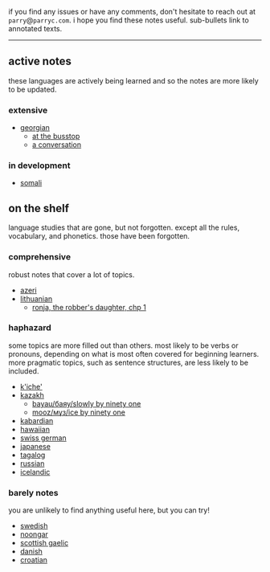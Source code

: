 

if you find any issues or have any comments, don't hesitate to reach out at `parry`@`parryc.com`. i hope you find these notes useful.
sub-bullets link to annotated texts.

----

## active notes

these languages are actively being learned and so the notes are more likely to be updated.

### extensive

* [georgian](/language/georgian)
    * [at the busstop](/language/texts/georgian/dialogue_-_at_the_busstop)
    * [a conversation](/language/texts/georgian/dialogue_-_a_conversation)

### in development

* [somali](/language/somali)


## on the shelf

language studies that are gone, but not forgotten. except all the rules, vocabulary, and phonetics. those have been forgotten.

### comprehensive

robust notes that cover a lot of topics.

* [azeri](/language/azeri)
* [lithuanian](/language/lithuanian)
    * [ronja, the robber's daughter, chp 1](/language/texts/lithuanian/ronja_chapter_1)

### haphazard

some topics are more filled out than others. most likely to be verbs or pronouns, depending on what is most often covered for beginning learners. more pragmatic topics, such as sentence structures, are less likely to be included.

* [k'iche'](/language/k&apos;iche&apos;)
* [kazakh](/language/kazakh)
    * [bayau/баяу/slowly by ninety one](/language/texts/kazakh/bayau)
    * [mooz/мұз/ice by ninety one](/language/texts/kazakh/mooz)
* [kabardian](/language/kabardian)
* [hawaiian](/language/hawaiian)
* [swiss german](/language/swiss-german)
* [japanese](/language/japanese)
* [tagalog](/language/tagalog)
* [russian](/language/russian)
* [icelandic](/language/icelandic)

### barely notes

you are unlikely to find anything useful here, but you can try!

* [swedish](/language/swedish)
* [noongar](/language/noongar)
* [scottish gaelic](/language/scottish-gaelic)
* [danish](/language/danish)
* [croatian](/language/croatian)